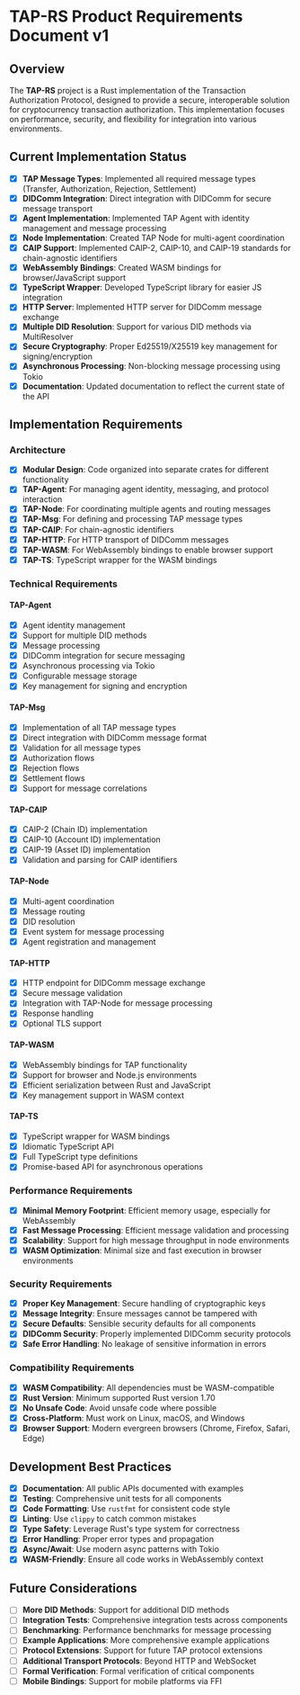 # TAP-RS Product Requirements Document v1

## Overview

The **TAP-RS** project is a Rust implementation of the Transaction Authorization Protocol, designed to provide a secure, interoperable solution for cryptocurrency transaction authorization. This implementation focuses on performance, security, and flexibility for integration into various environments.

## Current Implementation Status

- [x] **TAP Message Types**: Implemented all required message types (Transfer, Authorization, Rejection, Settlement)
- [x] **DIDComm Integration**: Direct integration with DIDComm for secure message transport
- [x] **Agent Implementation**: Implemented TAP Agent with identity management and message processing
- [x] **Node Implementation**: Created TAP Node for multi-agent coordination
- [x] **CAIP Support**: Implemented CAIP-2, CAIP-10, and CAIP-19 standards for chain-agnostic identifiers
- [x] **WebAssembly Bindings**: Created WASM bindings for browser/JavaScript support
- [x] **TypeScript Wrapper**: Developed TypeScript library for easier JS integration
- [x] **HTTP Server**: Implemented HTTP server for DIDComm message exchange
- [x] **Multiple DID Resolution**: Support for various DID methods via MultiResolver 
- [x] **Secure Cryptography**: Proper Ed25519/X25519 key management for signing/encryption
- [x] **Asynchronous Processing**: Non-blocking message processing using Tokio
- [x] **Documentation**: Updated documentation to reflect the current state of the API

## Implementation Requirements

### Architecture

- [x] **Modular Design**: Code organized into separate crates for different functionality
- [x] **TAP-Agent**: For managing agent identity, messaging, and protocol interaction
- [x] **TAP-Node**: For coordinating multiple agents and routing messages
- [x] **TAP-Msg**: For defining and processing TAP message types
- [x] **TAP-CAIP**: For chain-agnostic identifiers 
- [x] **TAP-HTTP**: For HTTP transport of DIDComm messages
- [x] **TAP-WASM**: For WebAssembly bindings to enable browser support
- [x] **TAP-TS**: TypeScript wrapper for the WASM bindings

### Technical Requirements

#### TAP-Agent
- [x] Agent identity management
- [x] Support for multiple DID methods
- [x] Message processing
- [x] DIDComm integration for secure messaging
- [x] Asynchronous processing via Tokio
- [x] Configurable message storage
- [x] Key management for signing and encryption

#### TAP-Msg
- [x] Implementation of all TAP message types
- [x] Direct integration with DIDComm message format
- [x] Validation for all message types
- [x] Authorization flows
- [x] Rejection flows
- [x] Settlement flows
- [x] Support for message correlations

#### TAP-CAIP
- [x] CAIP-2 (Chain ID) implementation
- [x] CAIP-10 (Account ID) implementation
- [x] CAIP-19 (Asset ID) implementation
- [x] Validation and parsing for CAIP identifiers

#### TAP-Node
- [x] Multi-agent coordination
- [x] Message routing
- [x] DID resolution
- [x] Event system for message processing
- [x] Agent registration and management

#### TAP-HTTP
- [x] HTTP endpoint for DIDComm message exchange
- [x] Secure message validation
- [x] Integration with TAP-Node for message processing
- [x] Response handling
- [x] Optional TLS support

#### TAP-WASM
- [x] WebAssembly bindings for TAP functionality
- [x] Support for browser and Node.js environments
- [x] Efficient serialization between Rust and JavaScript
- [x] Key management support in WASM context

#### TAP-TS
- [x] TypeScript wrapper for WASM bindings
- [x] Idiomatic TypeScript API
- [x] Full TypeScript type definitions
- [x] Promise-based API for asynchronous operations

### Performance Requirements

- [x] **Minimal Memory Footprint**: Efficient memory usage, especially for WebAssembly
- [x] **Fast Message Processing**: Efficient message validation and processing
- [x] **Scalability**: Support for high message throughput in node environments
- [x] **WASM Optimization**: Minimal size and fast execution in browser environments

### Security Requirements

- [x] **Proper Key Management**: Secure handling of cryptographic keys
- [x] **Message Integrity**: Ensure messages cannot be tampered with
- [x] **Secure Defaults**: Sensible security defaults for all components
- [x] **DIDComm Security**: Properly implemented DIDComm security protocols
- [x] **Safe Error Handling**: No leakage of sensitive information in errors

### Compatibility Requirements

- [x] **WASM Compatibility**: All dependencies must be WASM-compatible
- [x] **Rust Version**: Minimum supported Rust version 1.70
- [x] **No Unsafe Code**: Avoid unsafe code where possible
- [x] **Cross-Platform**: Must work on Linux, macOS, and Windows
- [x] **Browser Support**: Modern evergreen browsers (Chrome, Firefox, Safari, Edge)

## Development Best Practices

- [x] **Documentation**: All public APIs documented with examples
- [x] **Testing**: Comprehensive unit tests for all components
- [x] **Code Formatting**: Use `rustfmt` for consistent code style
- [x] **Linting**: Use `clippy` to catch common mistakes
- [x] **Type Safety**: Leverage Rust's type system for correctness
- [x] **Error Handling**: Proper error types and propagation
- [x] **Async/Await**: Use modern async patterns with Tokio
- [x] **WASM-Friendly**: Ensure all code works in WebAssembly context

## Future Considerations

- [ ] **More DID Methods**: Support for additional DID methods
- [ ] **Integration Tests**: Comprehensive integration tests across components
- [ ] **Benchmarking**: Performance benchmarks for message processing
- [ ] **Example Applications**: More comprehensive example applications
- [ ] **Protocol Extensions**: Support for future TAP protocol extensions
- [ ] **Additional Transport Protocols**: Beyond HTTP and WebSocket
- [ ] **Formal Verification**: Formal verification of critical components
- [ ] **Mobile Bindings**: Support for mobile platforms via FFI
